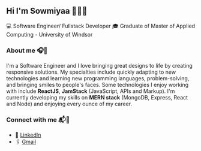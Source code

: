## Hi I'm Sowmiyaa 👋👩‍💻

💻 Software Engineer/ Fullstack Developer 
🎓 Graduate of Master of Applied Computing - University of Windsor

### About me 🎧📔

I'm a Software Engineer and I love bringing great designs to life by creating responsive solutions. My specialties include quickly adapting to new technologies and learning new programming languages, problem-solving, and bringing smiles to people's faces. Some technologies I enjoy working with include **ReactJS**, **JamStack** (JavaScript, APIs and Markup). I'm currently developing my skills on **MERN stack** (MongoDB, Express, React and Node) and enjoying every ounce of my career. 

### Connect with me 📬💬

- 🔗 [LinkedIn](https://www.linkedin.com/in/sowmiyaa-vasan-8b43a4100/)
- 🖇 [Gmail](sowmiyaa95@gmail.com)


